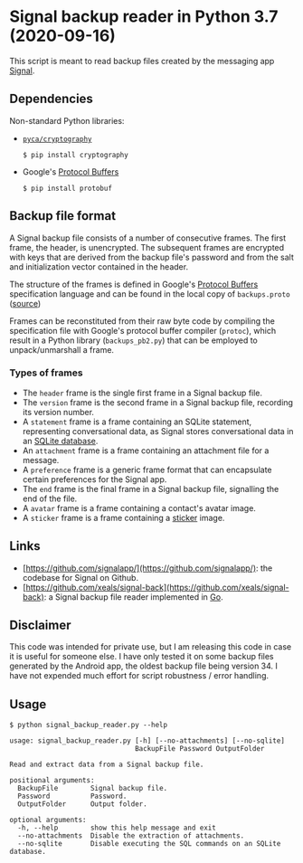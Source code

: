 # Signal backup reader in Python 3.7 (2020-09-16)

This script is meant to read backup files created by the messaging app [Signal](https://signal.org/).


## Dependencies

Non-standard Python libraries:

* [`pyca/cryptography`](https://cryptography.io/)
  ```
  $ pip install cryptography
  ```

* Google's [Protocol Buffers](https://developers.google.com/protocol-buffers)
  ```
  $ pip install protobuf
  ```


## Backup file format

A Signal backup file consists of a number of consecutive frames.
The first frame, the header, is unencrypted. The subsequent frames are encrypted with keys that are derived from the backup file's password and from the salt and initialization vector contained in the header.

The structure of the frames is defined in Google's [Protocol Buffers](https://developers.google.com/protocol-buffers)
specification language and can be found in the local copy of `backups.proto` ([source](https://github.com/signalapp/Signal-Android/blob/master/app/src/main/proto/Backups.proto))

Frames can be reconstituted from their raw byte code by compiling the specification file with Google's protocol buffer compiler (`protoc`), which result in a Python library (`backups_pb2.py`) that can be employed to unpack/unmarshall a frame.



### Types of frames

* The `header` frame is the single first frame in a Signal backup file.
* The `version` frame is the second frame in a Signal backup file, recording its version number.
* A `statement` frame is a frame containing an SQLite statement, representing conversational data, as Signal stores conversational data in an [SQLite database](https://en.wikipedia.org/wiki/SQLite).
* An `attachment` frame is a frame containing an attachment file for a message.
* A `preference` frame is a generic frame format that can encapsulate certain preferences for the Signal app.
* The `end` frame is the final frame in a Signal backup file, signalling the end of the file.
* A `avatar` frame is a frame containing a contact's avatar image.
* A `sticker` frame is a frame containing a [sticker](https://en.wikipedia.org/wiki/Sticker_(messaging)) image.


## Links

* [https://github.com/signalapp/](https://github.com/signalapp/): the codebase for Signal on Github.
* [https://github.com/xeals/signal-back](https://github.com/xeals/signal-back): a Signal backup file reader implemented in [Go](https://en.wikipedia.org/wiki/Go_(programming_language)). 

## Disclaimer

This code was intended for private use, but I am releasing this code in case it is useful for someone else. I have only tested it on some backup files generated by the Android app, the oldest backup file being version 34. I have not expended much effort for script robustness / error handling.

## Usage
```
$ python signal_backup_reader.py --help
```
```
usage: signal_backup_reader.py [-h] [--no-attachments] [--no-sqlite]
                               BackupFile Password OutputFolder

Read and extract data from a Signal backup file.

positional arguments:
  BackupFile        Signal backup file.
  Password          Password.
  OutputFolder      Output folder.

optional arguments:
  -h, --help        show this help message and exit
  --no-attachments  Disable the extraction of attachments.
  --no-sqlite       Disable executing the SQL commands on an SQLite database.
```